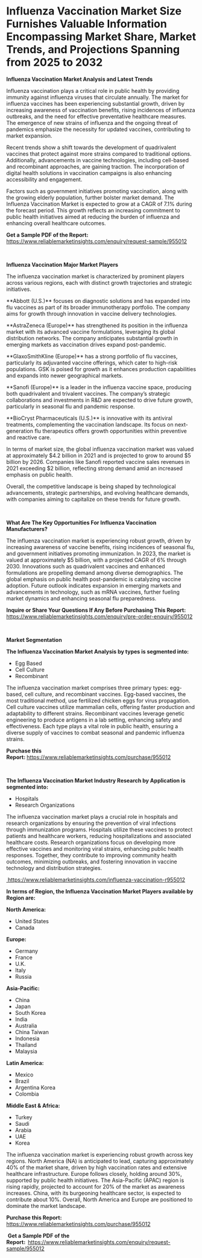 <p><h1>Influenza Vaccination Market Size Furnishes Valuable Information Encompassing Market Share, Market Trends, and Projections Spanning from 2025 to 2032</h1></p><p><strong>Influenza Vaccination Market Analysis and Latest Trends</strong></p>
<p><p>Influenza vaccination plays a critical role in public health by providing immunity against influenza viruses that circulate annually. The market for influenza vaccines has been experiencing substantial growth, driven by increasing awareness of vaccination benefits, rising incidences of influenza outbreaks, and the need for effective preventative healthcare measures. The emergence of new strains of influenza and the ongoing threat of pandemics emphasize the necessity for updated vaccines, contributing to market expansion.</p><p>Recent trends show a shift towards the development of quadrivalent vaccines that protect against more strains compared to traditional options. Additionally, advancements in vaccine technologies, including cell-based and recombinant approaches, are gaining traction. The incorporation of digital health solutions in vaccination campaigns is also enhancing accessibility and engagement.</p><p>Factors such as government initiatives promoting vaccination, along with the growing elderly population, further bolster market demand. The Influenza Vaccination Market is expected to grow at a CAGR of 7.1% during the forecast period. This growth reflects an increasing commitment to public health initiatives aimed at reducing the burden of influenza and enhancing overall healthcare outcomes.</p></p>
<p><strong>Get a Sample PDF of the Report:&nbsp;</strong> <a href="https://www.reliablemarketinsights.com/enquiry/request-sample/955012?utm_campaign=3250&utm_medium=2&utm_source=Github&utm_content=ia&utm_term=18042025&utm_id=influenza-vaccination">https://www.reliablemarketinsights.com/enquiry/request-sample/955012</a></p>
<p>&nbsp;</p>
<p><strong>Influenza Vaccination Major Market Players</strong></p>
<p><p>The influenza vaccination market is characterized by prominent players across various regions, each with distinct growth trajectories and strategic initiatives. </p><p>**Abbott (U.S.)** focuses on diagnostic solutions and has expanded into flu vaccines as part of its broader immunotherapy portfolio. The company aims for growth through innovation in vaccine delivery technologies.</p><p>**AstraZeneca (Europe)** has strengthened its position in the influenza market with its advanced vaccine formulations, leveraging its global distribution networks. The company anticipates substantial growth in emerging markets as vaccination drives expand post-pandemic.</p><p>**GlaxoSmithKline (Europe)** has a strong portfolio of flu vaccines, particularly its adjuvanted vaccine offerings, which cater to high-risk populations. GSK is poised for growth as it enhances production capabilities and expands into newer geographical markets.</p><p>**Sanofi (Europe)** is a leader in the influenza vaccine space, producing both quadrivalent and trivalent vaccines. The company’s strategic collaborations and investments in R&D are expected to drive future growth, particularly in seasonal flu and pandemic response.</p><p>**BioCryst Pharmaceuticals (U.S.)** is innovative with its antiviral treatments, complementing the vaccination landscape. Its focus on next-generation flu therapeutics offers growth opportunities within preventive and reactive care.</p><p>In terms of market size, the global influenza vaccination market was valued at approximately $4.2 billion in 2021 and is projected to grow to around $5 billion by 2026. Companies like Sanofi reported vaccine sales revenues in 2021 exceeding $2 billion, reflecting strong demand amid an increased emphasis on public health.</p><p>Overall, the competitive landscape is being shaped by technological advancements, strategic partnerships, and evolving healthcare demands, with companies aiming to capitalize on these trends for future growth.</p></p>
<p>&nbsp;</p>
<p><strong>What Are The Key Opportunities For Influenza Vaccination Manufacturers?</strong></p>
<p><p>The influenza vaccination market is experiencing robust growth, driven by increasing awareness of vaccine benefits, rising incidences of seasonal flu, and government initiatives promoting immunization. In 2023, the market is valued at approximately $5 billion, with a projected CAGR of 6% through 2030. Innovations such as quadrivalent vaccines and enhanced formulations are propelling demand among diverse demographics. The global emphasis on public health post-pandemic is catalyzing vaccine adoption. Future outlook indicates expansion in emerging markets and advancements in technology, such as mRNA vaccines, further fueling market dynamics and enhancing seasonal flu preparedness.</p></p>
<p><strong>Inquire or Share Your Questions If Any Before Purchasing This Report:</strong> <a href="https://www.reliablemarketinsights.com/enquiry/pre-order-enquiry/955012?utm_campaign=3250&utm_medium=2&utm_source=Github&utm_content=ia&utm_term=18042025&utm_id=influenza-vaccination">https://www.reliablemarketinsights.com/enquiry/pre-order-enquiry/955012</a></p>
<p>&nbsp;</p>
<p><strong>Market Segmentation</strong></p>
<p><strong>The Influenza Vaccination Market Analysis by types is segmented into:</strong></p>
<p><ul><li>Egg Based</li><li>Cell Culture</li><li>Recombinant</li></ul></p>
<p><p>The influenza vaccination market comprises three primary types: egg-based, cell culture, and recombinant vaccines. Egg-based vaccines, the most traditional method, use fertilized chicken eggs for virus propagation. Cell culture vaccines utilize mammalian cells, offering faster production and adaptability to different strains. Recombinant vaccines leverage genetic engineering to produce antigens in a lab setting, enhancing safety and effectiveness. Each type plays a vital role in public health, ensuring a diverse supply of vaccines to combat seasonal and pandemic influenza strains.</p></p>
<p><strong>Purchase this Report:&nbsp;</strong><a href="https://www.reliablemarketinsights.com/purchase/955012?utm_campaign=3250&utm_medium=2&utm_source=Github&utm_content=ia&utm_term=18042025&utm_id=influenza-vaccination">https://www.reliablemarketinsights.com/purchase/955012</a></p>
<p>&nbsp;</p>
<p><strong>The Influenza Vaccination Market Industry Research by Application is segmented into:</strong></p>
<p><ul><li>Hospitals</li><li>Research Organizations</li></ul></p>
<p><p>The influenza vaccination market plays a crucial role in hospitals and research organizations by ensuring the prevention of viral infections through immunization programs. Hospitals utilize these vaccines to protect patients and healthcare workers, reducing hospitalizations and associated healthcare costs. Research organizations focus on developing more effective vaccines and monitoring viral strains, enhancing public health responses. Together, they contribute to improving community health outcomes, minimizing outbreaks, and fostering innovation in vaccine technology and distribution strategies.</p></p>
<p><a href="https://www.reliablemarketinsights.com/influenza-vaccination-r955012?utm_campaign=3250&utm_medium=2&utm_source=Github&utm_content=ia&utm_term=18042025&utm_id=influenza-vaccination">&nbsp;https://www.reliablemarketinsights.com/influenza-vaccination-r955012</a></p>
<p><strong>In terms of Region, the Influenza Vaccination Market Players available by Region are:</strong></p>
<p>
    <p> <strong> North America: </strong>
        <ul>
            <li>United States</li>
            <li>Canada</li>
        </ul>
        </p> 
    <p> <strong> Europe: </strong>
        <ul>
            <li>Germany</li>
            <li>France</li>
            <li>U.K.</li>
            <li>Italy</li>
            <li>Russia</li>
        </ul>
        </p> 
    <p> <strong> Asia-Pacific: </strong>
        <ul>
            <li>China</li>
            <li>Japan</li>
            <li>South Korea</li>
            <li>India</li>
            <li>Australia</li>
            <li>China Taiwan</li>
            <li>Indonesia</li>
            <li>Thailand</li>
            <li>Malaysia</li>
        </ul>
        </p> 
    <p> <strong> Latin America: </strong>
        <ul>
            <li>Mexico</li>
            <li>Brazil</li>
            <li>Argentina Korea</li>
            <li>Colombia</li>
        </ul>
        </p> 
    <p> <strong> Middle East & Africa: </strong>
        <ul>
            <li>Turkey</li>
            <li>Saudi</li>
            <li>Arabia</li>
            <li>UAE</li>
            <li>Korea</li>
        </ul>
    </p>
    </p>
<p><p>The influenza vaccination market is experiencing robust growth across key regions. North America (NA) is anticipated to lead, capturing approximately 40% of the market share, driven by high vaccination rates and extensive healthcare infrastructure. Europe follows closely, holding around 30%, supported by public health initiatives. The Asia-Pacific (APAC) region is rising rapidly, projected to account for 20% of the market as awareness increases. China, with its burgeoning healthcare sector, is expected to contribute about 10%. Overall, North America and Europe are positioned to dominate the market landscape.</p></p>
<p><strong>Purchase this Report: </strong><a href="https://www.reliablemarketinsights.com/purchase/955012?utm_campaign=3250&utm_medium=2&utm_source=Github&utm_content=ia&utm_term=18042025&utm_id=influenza-vaccination">https://www.reliablemarketinsights.com/purchase/955012</a></p>
<p>&nbsp;<strong>Get a Sample PDF of the Report:&nbsp;&nbsp;</strong><a href="https://www.reliablemarketinsights.com/enquiry/request-sample/955012?utm_campaign=3250&utm_medium=2&utm_source=Github&utm_content=ia&utm_term=18042025&utm_id=influenza-vaccination">https://www.reliablemarketinsights.com/enquiry/request-sample/955012</a></p>
<p><strong></strong></p>
<p><p></p><p></p><p></p></p>